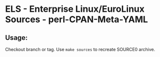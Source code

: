 # ELS - Enterprise Linux/EuroLinux Sources - perl-CPAN-Meta-YAML
 
## Usage:
  Checkout branch or tag. Use `make sources` to recreate  SOURCE0 archive.
